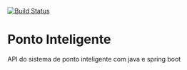 [![Build Status](https://travis-ci.org/denissoliveira/ponto-inteligente-api.svg?branch=master)](https://travis-ci.org/denissoliveira/ponto-inteligente-api)
# Ponto Inteligente
API do sistema de ponto inteligente com java e spring boot

